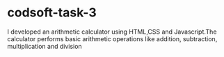 # codsoft-task-3
I developed an arithmetic calculator using HTML,CSS and Javascript.The calculator performs basic arithmetic operations like addition, subtraction, multiplication and division
